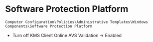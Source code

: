 # Software Protection Platform

`Computer Configuration\Policies\Administrative Templates\Windows Components\Software Protection Platform`

- Turn off KMS Client Online AVS Validation -> Enabled